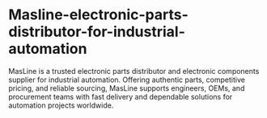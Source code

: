# Masline-electronic-parts-distributor-for-industrial-automation
MasLine is a trusted electronic parts distributor and electronic components supplier for industrial automation. Offering authentic parts, competitive pricing, and reliable sourcing, MasLine supports engineers, OEMs, and procurement teams with fast delivery and dependable solutions for automation projects worldwide.
